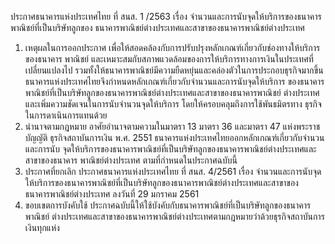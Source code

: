 ประกาศธนาคารแห่งประเทศไทย
ที่ สนส. 1 /2563
เรื่อง จํานวนและการนับจุดให้บริการของธนาคารพาณิชย์ที่เป็นบริษัทลูกของ
ธนาคารพาณิชย์ต่างประเทศและสาขาของธนาคารพาณิชย์ต่างประเทศ
1. เหตุผลในการออกประกาศ
เพื่อให้สอดคล้องกับการปรับปรุงหลักเกณฑ์เกี่ยวกับช่องทางให้บริการของธนาคาร
พาณิชย์ และเหมาะสมกับสภาพแวดล้อมของการให้บริการทางการเงินในประเทศที่เปลี่ยนแปลงไป
รวมทั้งให้ธนาคารพาณิชย์มีความยืดหยุ่นและคล่องตัวในการประกอบธุรกิจมากขึ้น
ธนาคารแห่งประเทศไทยจึงกําหนดหลักเกณฑ์เกี่ยวกับจำนวนและการนับจุดให้บริการ
ของธนาคารพาณิชย์ที่เป็นบริษัทลูกของธนาคารพาณิชย์ต่างประเทศและสาขาของธนาคารพาณิชย์
ต่างประเทศ และเพิ่มความชัดเจนในการนับจำนวนจุดให้บริการ โดยให้ครอบคลุมถึงการใช้พันธมิตรทาง
ธุรกิจในการดาเนินการแทนด้วย
2. นํานาจตามกฎหมาย
อาศัยอำนาจตามความในมาตรา 13 มาตรา 36 และมาตรา 47 แห่งพระราชบัญญัติ
ธุรกิจสถาบันการเงิน พ.ศ. 2551 ธนาคารแห่งประเทศไทยออกหลักเกณฑ์เกี่ยวกับจํานวนและการนับ
จุดให้บริการของธนาคารพาณิชย์ที่เป็นบริษัทลูกของธนาคารพาณิชย์ต่างประเทศและสาขาของธนาคาร
พาณิชย์ต่างประเทศ ตามที่กําหนดในประกาศฉบับนี้
3. ประกาศที่ยกเลิก
ประกาศธนาคารแห่งประเทศไทย ที่ สนส. 4/2561 เรื่อง จำนวนและการนับจุด
ให้บริการของธนาคารพาณิชย์ที่เป็นบริษัทลูกของธนาคารพาณิชย์ต่างประเทศและสาขาของ
ธนาคารพาณิชย์ต่างประเทศ ลงวันที่ 29 มกราคม 2561
4. ขอบเขตการบังคับใช้
ประกาศฉบับนี้ให้ใช้บังคับกับธนาคารพาณิชย์ที่เป็นบริษัทลูกของธนาคารพาณิชย์
ต่างประเทศและสาขาของธนาคารพาณิชย์ต่างประเทศตามกฎหมายว่าด้วยธุรกิจสถาบันการเงินทุกแห่ง
